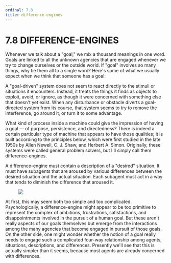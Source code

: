 ```yaml
---
ordinal: 7.8
title: difference-engines
---
```


# 7.8 DIFFERENCE-ENGINES

Whenever we talk about a "goal," we mix a thousand meanings in one word. Goals are linked to all the unknown agencies that are engaged whenever we try to change ourselves or the outside world. If "goal" involves so many things, why tie them all to a single word? Here's some of what we usually expect when we think that someone has a goal:

A "goal-driven" system does not seem to react directly to the stimuli or situations it encounters. Instead, it treats the things it finds as objects to exploit, avoid, or ignore, as though it were concerned with something else that doesn't yet exist. When any disturbance or obstacle diverts a goal-directed system from its course, that system seems to try to remove the interference, go around it, or turn it to some advantage.

What kind of process inside a machine could give the impression of having a goal &mdash; of purpose, persistence, and directedness? There is indeed a certain particular type of machine that appears to have those qualities; it is built according to the principles below, which were first studied in the late 1950s by Allen Newell, C. J. Shaw, and Herbert A. Simon. Originally, these systems were called general problem solvers, but I'll simply call them difference-engines.

A difference-engine must contain a description of a "desired" situation. It must have subagents that are aroused by various differences between the desired situation and the actual situation. Each subagent must act in a way that tends to diminish the difference that aroused it.

<figure><img src="/images/ch7/7-1.png"></img></figure>
At first, this may seem both too simple and too complicated. Psychologically, a difference-engine might appear to be too primitive to represent the complex of ambitions, frustrations, satisfactions, and disappointments involved in the pursuit of a human goal. But these aren't really aspects of our goals themselves but emerge from the interactions among the many agencies that become engaged in pursuit of those goals. On the other side, one might wonder whether the notion of a goal really needs to engage such a complicated four-way relationship among agents, situations, descriptions, and differences. Presently we'll see that this is actually simpler than it seems, because most agents are already concerned with differences.
